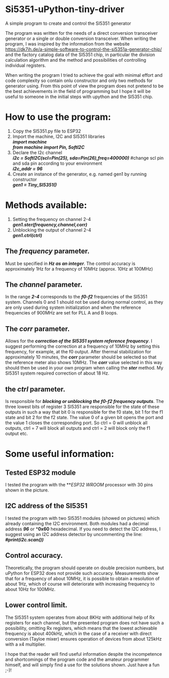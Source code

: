 # Si5351-uPython-tiny-driver
A simple program to create and control the SI5351 generator

The program was written for the needs of a direct conversion transceiver generator or a single or double conversion transceiver.
When writing the program, I was inspired by the information from the website https://dk7ih.de/a-simple-software-to-control-the-si5351a-generator-chip/ and the factory catalog data of the SI5351 chip, in particular the division calculation algorithm and the method and possibilities of controlling individual registers.

When writing the program I tried to achieve the goal with minimal effort and code complexity so contain onlu constructor and only two methods for generator using. From this point of view the program does not pretend to be the best achievements in the field of programming but I hope it will be useful to someone in the initial steps with upython and the SI5351 chip.

# How to use the program:
1. Copy the SI5351.py file to ESP32
2. Import the machine, I2C and SI5351 libraries<br/>
  ***import machine***<br/>
  ***from machine import Pin, SoftI2C***
3. Declare the I2c channel<br/>
  ***i2c = SoftI2C(scl=Pin(25), sda=Pin(26),freq=400000)*** #change scl pin and sda pin according to your environment<br/>
  ***i2c_addr = 96***
4. Create an instance of the generator, e.g. named gen1 by running constructor<br/>
  ***gen1 = Tiny_SI5351()***
  
# Methods available:<br/>
1. Setting the frequency on channel 2-4<br/>
  ***gen1.ster(frequency,channel,corr)***<br/>
2. Unblocking the output of channel 2-4<br/>
  ***gen1.ctrl(ctrl)***

## The ***frequency*** parameter.
Must be specified in ***Hz as an integer***. The control accuracy is approximately 1Hz for a frequency of 10MHz (approx. 10Hz at 100MHz)
## The ***channel*** parameter.
In the range ***2-4*** corresponds to the ***f0-f2*** frequencies of the SI5351 system. Channels 0 and 1 should not be used during normal control, as they are only used during system initialization and when the reference frequencies of 900MHz are set for PLL A and B loops.
## The ***corr*** parameter.
Allows for the ***correction of the SI5351 system reference frequency***. I suggest performing the correction at a frequency of 10MHz by setting this frequency, for example, at the f0 output. After thermal stabilization for approximately 10 minutes, the ***corr*** parameter should be selected so that the reference meter also shows 10MHz. The ***corr*** value selected in this way should then be used in your own program when calling the ***ster*** method. My SI5351 system required correction of about 18 Hz.
## the ***ctrl*** parameter.
Is responsible for ***blocking or unblocking the f0-f2 frequency outputs***. The three lowest bits of register 3 SI5351 are responsible for the state of these outputs in such a way that bit 0 is responsible for the f0 state, bit 1 for the f1 state and bit 2 for the f2 state. The value 0 of a given bit opens the port and the value 1 closes the corresponding port. So ctrl = 0 will unblock all outputs, ctrl = 7 will block all outputs and ctrl = 2 will block only the f1 output etc.

# Some useful information:
## Tested ESP32 module
I tested the program with the ***ESP32 WROOM* processor with 30 pins shown in the picture.

## I2C address of the SI5351
I tested the program with two SI5351 modules (showed on pictures) which already containing the I2C environment. Both modules had a decimal address ***96*** or ***0x60** hexadecimal.
If you need to detect the I2C address, I suggest using an I2C address detector by uncommenting the line:<br/>
***#print(i2c.scan())***
   
## Control accuracy.
Theoretically, the program should operate on double precision numbers, but uPython for ESP32 does not provide such accuracy. Measurements show that for a frequency of about 10MHz, it is possible to obtain a resolution of about 1Hz, which of course will deteriorate with increasing frequency to about 10Hz for 100MHz.

## Lower control limit.
The SI5351 system operates from about 8KHz with additional help of Rx registers for each channel, but the presented program does not have such a possibility, omitting Rx registers, which means that the lowest achievable frequency is about 400kHz, which in the case of a receiver with direct conversion (Tayloe mixer) ensures operation of devices from about 125kHz with a x4 multiplier.

I hope that the reader will find useful information despite the incompetence and shortcomings of the program code and the amateur programmer himself, and will simply find a use for the solutions shown.  Just have a fun ;-)! 
